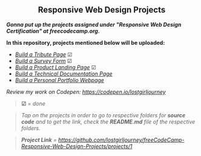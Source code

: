 <h2 align="center">Responsive Web Design Projects</h2>

***Gonna put up the projects assigned under "Responsive Web Design Certification" at freecodecamp.org.***

**In this repository, projects mentioned below will be uploaded:**

- [*Build a Tribute Page*](https://github.com/lostgirljourney/freeCodeCamp-Responsive-Web-Design-Projects/tree/master/Build%20a%20Tribute%20Page) &#9745;
- [*Build a Survey Form*](https://github.com/lostgirljourney/freeCodeCamp-Responsive-Web-Design-Projects/tree/master/Build%20a%20Survey%20Form) &#9745;
- [*Build a Product Landing Page*](https://github.com/lostgirljourney/freeCodeCamp-Responsive-Web-Design-Projects/tree/master/Build%20a%20Product%20Landing%20Page) &#9745;
- [*Build a Technical Documentation Page*](https://github.com/lostgirljourney/freeCodeCamp-Responsive-Web-Design-Projects/tree/master/Build%20a%20Technical%20Documentation%20Page)
- [*Build a Personal Portfolio Webpage*](https://github.com/lostgirljourney/freeCodeCamp-Responsive-Web-Design-Projects/tree/master/Build%20a%20Product%20Landing%20Page)

*Review my work on Codepen: https://codepen.io/lostgirljourney*

> **&#9745;** = *done*

> *Tap on the projects in order to go to respective folders for **source code** and to get the link, check the **README.md** file of the respective folders.*

> ***Project Link** =* *https://github.com/lostgirljourney/freeCodeCamp-Responsive-Web-Design-Projects/projects/1*
